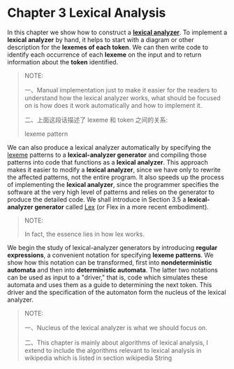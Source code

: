 # Chapter 3 Lexical Analysis

In this chapter we show how to construct a [**lexical analyzer**](https://en.wikipedia.org/wiki/Lexical_analysis). To implement a **lexical analyzer** by hand, it helps to start with a diagram or other description for the **lexemes of each token**. We can then write code to identify each occurrence of each **lexeme** on the input and to return information about the **token** identified.

> NOTE: 
>
> 一、Manual implementation just to make it easier for the readers to understand how the lexical analyzer works,  what should be focused on is how does it work automatically and how to implement it.
>
> 二、上面这段话描述了 lexeme 和 token 之间的关系:
>
> lexeme pattern

We can also produce a lexical analyzer automatically by specifying the [lexeme](https://en.wikipedia.org/wiki/Lexeme) patterns to a **lexical-analyzer generator** and compiling those patterns into code that functions as a **lexical analyzer**. This approach makes it easier to modify a **lexical analyzer**, since we have only to rewrite the affected patterns, not the entire program. It also speeds up the process of implementing the **lexical analyzer**, since the programmer specifies the software at the very high level of patterns and relies on the generator to produce the detailed code. We shall introduce in Section 3.5 a **lexical-analyzer generator** called [Lex](https://en.wikipedia.org/wiki/Lex_%28software%29) (or Flex in a more recent embodiment).

> NOTE: 
>
> In fact, the essence lies in how lex works.

We begin the study of lexical-analyzer generators by introducing **regular expressions**, a convenient notation for specifying **lexeme patterns**. We show how this notation can be transformed, first into **nondeterministic automata** and then into **deterministic automata**. The latter two notations can be used as input to a "driver," that is, code which simulates these automata and uses them as a guide to determining the next token. This driver and the specification of the automaton form the nucleus of the lexical analyzer.

> NOTE: 
>
> 一、Nucleus of the lexical analyzer is what we should focus on.
>
> 二、This chapter is mainly about algorithms of lexical analysis, I extend to include the algorithms  relevant to lexical analysis in wikipedia which is listed in section wikipedia String 


